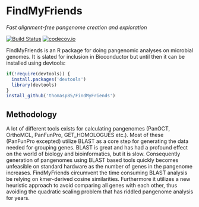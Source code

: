 # FindMyFriends
*Fast alignment-free pangenome creation and exploration*

[![Build Status](https://travis-ci.org/thomasp85/FindMyFriends.svg?branch=master)](https://travis-ci.org/thomasp85/FindMyFriends) [![codecov.io](http://codecov.io/github/thomasp85/FindMyFriends/coverage.svg?branch=master)](http://codecov.io/github/thomasp85/FindMyFriends?branch=master)

FindMyFriends is an R package for doing pangenomic analyses on microbial genomes. It is slated for inclusion in Bioconductor but until then it can be installed using devtools:

```R
if(!require(devtools)) {
  install.packages('devtools')
  library(devtools)
}
install_github('thomasp85/FindMyFriends')
```

## Methodology
A lot of different tools exists for calculating pangenomes (PanOCT, OrthoMCL, PanFunPro, GET_HOMOLOGUES etc.). Most of these (PanFunPro excepted) utilize BLAST as a core step for generating the data needed for grouping genes. BLAST is great and has had a profound effect on the world of biology and bioinformatics, but it is slow. Consequently generation of pangenomes using BLAST based tools quickly becomes unfeasible on standard hardware as the number of genes in the pangenome increases. FindMyFriends circumvent the time consuming BLAST analysis be relying on kmer-derived cosine similarities. Furthermore it utilizes a new heuristic approach to avoid comparing all genes with each other, thus avoiding the quadratic scaling problem that has riddled pangenome analysis for years.
